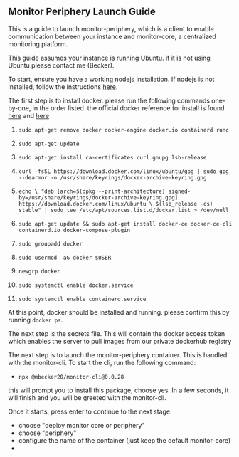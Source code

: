 ## Monitor Periphery Launch Guide

This is a guide to launch monitor-periphery, which is a client to enable communication between your instance and monitor-core, a centralized monitoring platform.

This guide assumes your instance is running Ubuntu. if it is not using Ubuntu please contact me (Becker).

To start, ensure you have a working nodejs installation. If nodejs is not installed, follow the instructions [here](https://github.com/nodesource/distributions/blob/master/README.md).

The first step is to install docker. please run the following commands one-by-one, in the order listed. the official docker reference for install is found [here](https://docs.docker.com/engine/install/ubuntu/) and [here](https://docs.docker.com/engine/install/linux-postinstall/)

1. `sudo apt-get remove docker docker-engine docker.io containerd runc`

2. `sudo apt-get update`

3. `sudo apt-get install ca-certificates curl gnupg lsb-release`

4. `curl -fsSL https://download.docker.com/linux/ubuntu/gpg | sudo gpg --dearmor -o /usr/share/keyrings/docker-archive-keyring.gpg`

5. `echo \ "deb [arch=$(dpkg --print-architecture) signed-by=/usr/share/keyrings/docker-archive-keyring.gpg] https://download.docker.com/linux/ubuntu \ $(lsb_release -cs) stable" | sudo tee /etc/apt/sources.list.d/docker.list > /dev/null`

6. `sudo apt-get update && sudo apt-get install docker-ce docker-ce-cli containerd.io docker-compose-plugin`

7. `sudo groupadd docker`

8. `sudo usermod -aG docker $USER`

9. `newgrp docker`

10. `sudo systemctl enable docker.service`

11. `sudo systemctl enable containerd.service`

At this point, docker should be installed and running. please confirm this by running `docker ps`.

The next step is the secrets file. This will contain the docker access token which enables the server to pull images from our private dockerhub registry

The next step is to launch the monitor-periphery container. This is handled with the monitor-cli. To start the cli, run the following command:

- `npx @mbecker20/monitor-cli@0.0.28`

this will prompt you to install this package, choose yes. In a few seconds, it will finish and you will be greeted with the monitor-cli.

Once it starts, press enter to continue to the next stage.

- choose "deploy monitor core or periphery"
- choose "periphery"
- configure the name of the container (just keep the default monitor-core)
- 
